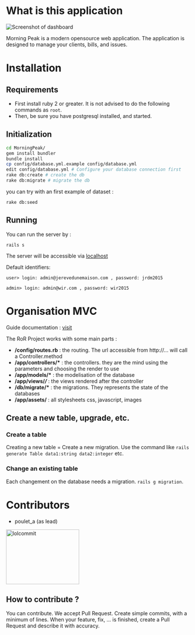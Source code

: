 # What is this application

![Screenshot of dashboard](https://transfer.sh/uQ57h/morningpeak-screenshot.png)

Morning Peak is a modern opensource web application.
The application is designed to manage your clients, bills, and issues.


# Installation

## Requirements

- First install ruby 2 or greater. It is not advised to do the following commands as ``root``.
- Then, be sure you have postgresql installed, and started.

## Initialization

```bash
cd MorningPeak/
gem install bundler
bundle install
cp config/database.yml.example config/database.yml
edit config/database.yml # Configure your database connection first
rake db:create # create the db
rake db:migrate # migrate the db
```

you can try with an first example of dataset :

```
rake db:seed
```

## Running

You can run the server by :

```
rails s
```

The server will be accessible via [localhost](http://localhost:3000)

Default identifiers:

``user> login: admin@jerevedunemaison.com , password: jrdm2015``

``admin> login: admin@wir.com , password: wir2015``


# Organisation MVC

Guide documentation : [visit](http://guides.rubyonrails.org/)

The RoR Project works with some main parts :

- __/config/routes.rb__ : the routing. The url accessible from http://... will call a Controller.method
- __/app/controllers/*__ : the controllers. they are the mind using the parameters and choosing the render to use
- __/app/models/*__ : the modelisation of the database
- __/app/views/*/*__ : the views rendered after the controller
- __/db/migrate/*__ : the migrations. They represents the state of the databases
- __/app/assets/__ : all stylesheets css, javascript, images

## Create a new table, upgrade, etc.

### Create a table

Creating a new table = Create a new migration. Use the command like ``rails generate Table data1:string data2:integer`` etc.

### Change an existing table

Each changement on the database needs a migration. ``rails g migration``.


# Contributors

- poulet_a (as lead)
<img alt="lolcommit" src="https://pbs.twimg.com/media/CJ_ErJ2W8AAdev3.jpg" width="200" height="150" />

## How to contribute ?

You can contribute. We accept Pull Request. Create simple commits, with a minimum of lines.
When your feature, fix, ... is finished, create a Pull Request and describe it with accuracy.

